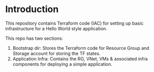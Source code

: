 # Introduction 
This repository contains Terraform code (IAC) for setting up basic infrastructure for a Hello World style application.

This repo has two sections:

1. Bootstrap dir: Stores the Terraform code for Resource Group and Storage account for storing the TF states.
2. Application Infra: Contains the RG, VNet, VMs & associated infra components for deploying a simple application.